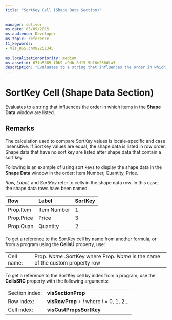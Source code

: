 ```yaml
---
title: "SortKey Cell (Shape Data Section)"
 
 
manager: soliver
ms.date: 03/09/2015
ms.audience: Developer
ms.topic: reference
f1_keywords:
- Vis_DSS.chm82251345
 
ms.localizationpriority: medium
ms.assetid: 67fa5389-f0b9-a9db-8d19-9b16e256dfa3
description: "Evaluates to a string that influences the order in which items in the Shape Data window are listed."
---
```


# SortKey Cell (Shape Data Section)

Evaluates to a string that influences the order in which items in the **Shape Data** window are listed. 
  
## Remarks

The calculation used to compare SortKey values is locale-specific and case insensitive. If SortKey values are equal, the shape data is listed in row order. Shape data that have no sort key are listed after shape data that contain a sort key.
  
Following is an example of using sort keys to display the shape data in the **Shape Data** window in the order: Item Number, Quantity, Price. 
  
 *Row, Label,*  and  *SortKey*  refer to cells in the shape data row. In this case, the shape data rows have been named. 
  
|**Row**|**Label**|**SortKey**|
|:-----|:-----|:-----|
| Prop.Item  <br/> | Item Number  <br/> | 1  <br/> |
| Prop.Price  <br/> | Price  <br/> | 3  <br/> |
| Prop.Quan  <br/> | Quantity  <br/> | 2  <br/> |
   
To get a reference to the SortKey cell by name from another formula, or from a program using the **CellsU** property, use: 
  
|||
|:-----|:-----|
| Cell name:  <br/> | Prop.  *Name*  .SortKey where Prop.  *Name*  is the name of the custom property row  <br/> |
   
To get a reference to the SortKey cell by index from a program, use the **CellsSRC** property with the following arguments: 
  
|||
|:-----|:-----|
| Section index:  <br/> |**visSectionProp** <br/> |
| Row index:  <br/> |**visRowProp** +  *i*  where  *i*  = 0, 1, 2...  <br/> |
| Cell index:  <br/> |**visCustPropsSortKey** <br/> |
   

